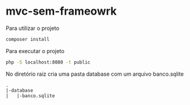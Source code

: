 # mvc-sem-frameowrk

Para utilizar o projeto

```bash
composer install
```
Para executar o projeto

```bash
php -S localhost:8080 -t public
```
No diretório raiz cria uma pasta database com um arquivo banco.sqlite

```
.
|-database
|   |-banco.sqlite
```

